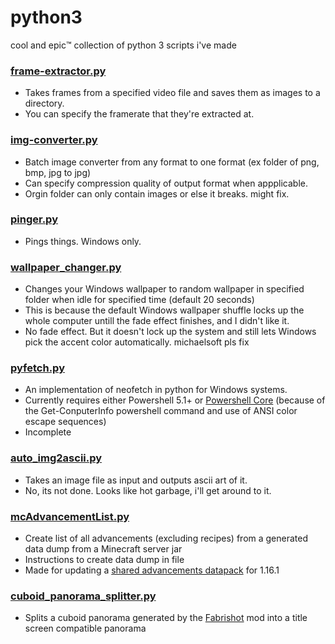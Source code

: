 
# python3

cool and epic:tm: collection of python 3 scripts i've made
### [frame-extractor.py](frame-extractor.py)
- Takes frames from a specified video file and saves them as images to a directory.
- You can specify the framerate that they're extracted at.
###  [img-converter.py](img-converter.py)
- Batch image converter from any format to one format (ex folder of png, bmp, jpg to jpg)
- Can specify compression quality of output format when appplicable.
- Orgin folder can only contain images or else it breaks. might fix.
###  [pinger.py](pinger.py)
- Pings things. Windows only.
###  [wallpaper_changer.py](wallpaper_changer.py)
- Changes your Windows wallpaper to random wallpaper in specified folder when idle for specified time (default 20 seconds)
- This is because the default Windows wallpaper shuffle locks up the whole computer untill the fade effect finishes, and I didn't like it.
- No fade effect. But it doesn't lock up the system and still lets Windows pick the accent color automatically. michaelsoft pls fix 
###  [pyfetch.py](pyfetch.py)
- An implementation of neofetch in python for Windows systems.
- Currently requires either Powershell 5.1+ or [Powershell Core](https://github.com/PowerShell/PowerShell#-powershell) (because of the Get-ConputerInfo powershell command and use of ANSI color escape sequences)
- Incomplete
### [auto_img2ascii.py](auto_img2ascii.py)
- Takes an image file as input and outputs ascii art of it.
- No, its not done. Looks like hot garbage, i'll get around to it.
### [mcAdvancementList.py](mcAdvancementList.py)
- Create list of all advancements (excluding recipes) from a generated data dump from a Minecraft server jar
- Instructions to create data dump in file
- Made for updating a [shared advancements datapack](https://www.planetminecraft.com/data-pack/shared-advancements/) for 1.16.1
### [cuboid_panorama_splitter.py](cuboid_panorama_splitter.py)
- Splits a cuboid panorama generated by the [Fabrishot](https://github.com/ramidzkh/fabrishot) mod into a title screen compatible panorama
